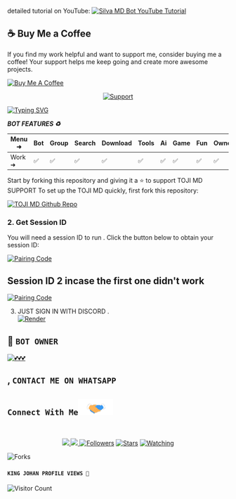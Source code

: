 
 detailed tutorial on YouTube:
[![Silva MD Bot YouTube Tutorial](https://img.shields.io/badge/YouTube-Watch%20Tutorial-red?style=for-the-badge&logo=youtube)](https://youtu.be/8NydgsC2nZI?si=Ep8kqF95-XF-LIeQ)

## ☕ Buy Me a Coffee

If you find my work helpful and want to support me, consider buying me a coffee! Your support helps me keep going and create more awesome projects.  

[![Buy Me A Coffee](https://img.shields.io/badge/-Buy%20Me%20a%20Coffee-orange?logo=buy-me-a-coffee&logoColor=white&style=flat-square)](https://buymeacoffee.com/johanlieb34)

</p>
<p align="center"> 
  <a href="https://whatsapp.com/channel/0029Vail87sIyPtQoZ2egl1h">
    <img alt=Support height="390" src="https://i.ibb.co/mykykgr/599055d0af0ce71e675a0c54176461fc.jpg"> 
    </p>
<a href="https://git.io/typing-svg"><img src="https://readme-typing-svg.demolab.com?font=Fira+Code&pause=1000&random=false&width=435&lines=THIS+IS+Kiwi💕-MD+MADE+BY+KING+JOHAN" alt="Typing SVG" /></a>

***BOT FEATURES ♻️***

| Menu ⁠➜ | Bot | Group | Search | Download | Tools | Ai | Game | Fun | Owner | Bug | Convert | List |
| --------| --- | ----- | ------ | -------- | ----- | -- | ---- | --- | ----- | ----| --------| -----|
| Work ➜ |  ✅ |   ✅  |    ✅  |     ✅   |   ✅  | ✅ |   ✅ |  ✅ |  ✅   | ✅  |    ✅   |  ✅  |


Start by forking this repository and giving it a ⭐ to support TOJI MD SUPPORT
     To set up the TOJI MD quickly, first fork this repository:
     
[![TOJI MD Github Repo](https://img.shields.io/badge/Github-Fork%20Repo-red?style=for-the-badge&logo=Github)](https://github.com/Johanlieb34/KIWIMD/fork)

### 2. Get Session ID

You will need a session ID to run . Click the button below to obtain your session ID:

<a href='https://industrial-celestyn-dandadaneeeeeomomkk-2ee5c55e.koyeb.app/' target="_blank">
  <img alt='Pairing Code' src='https://img.shields.io/badge/Get%20Session%20ID-purple?style=for-the-badge&logo=whatsapp&logoColor=white'/>
</a>
<br>
 
 ## Session ID 2 incase the first one didn't work
<a href='https://web-pair-qr-nvvr.onrender.com' target="_blank">
  <img alt='Pairing Code' src='https://img.shields.io/badge/Get%20Session%20ID-purple?style=for-the-badge&logo=whatsapp&logoColor=white'/>
</a>
<br>


3. JUST SIGN IN WITH DISCORD .
    <br>
<a href='https://dashboard.katabump.com/auth/login#c0a726' target="_blank"><img alt='Render' src='https://img.shields.io/badge/DEPLOY-h?color=black&style=for-the-badge&logo=render' width="96.35" height="28"/></a></p>
## 👑 `BOT OWNER` 
<a href="https://github.com/Johanlieb34"><img src="https://github.com/Johanlieb34.png" width="250" height="250" alt="💕💕💕"/></a>
## , ```CONTACT ME ON WHATSAPP```

## ```Connect With Me```<img src="https://github.com/0xAbdulKhalid/0xAbdulKhalid/raw/main/assets/mdImages/handshake.gif" width ="80"></h1> 
 <br> 
<p align="center">
<a href="https://wa.me/2347030229711"><img src="https://img.shields.io/badge/Contact KING JOHAN-25D366?style=for-the-badge&logo=whatsapp&logoColor=white" />
<a href="https://whatsapp.com/channel/0029Vail87sIyPtQoZ2egl1h"><img src="https://img.shields.io/badge/Join Official Channel-25D366?style=for-the-badge&logo=whatsapp&logoColor=white" />
<a href="https://github.com/johanlieb34/followers"><img title="Followers" src="https://img.shields.io/github/followers/Johanlieb34?color=blue&style=flat-square"></a>
<a href="https://github.com/johanlieb34/KIWIMD/stargazers/"><img title="Stars" src="https://img.shields.io/github/stars/Johanlieb34/KIWIMD?color=red&style=flat-square"></a>
<a href="https://github.com/johanlieb34//watchers"><img title="Watching" src="https://img.shields.io/github/watchers/Johanlieb34/kIWIMD?label=Watchers&color=yellow&style=flat-square"></a>


![Forks](https://img.shields.io/github/forks/Johanlieb34/KIWIMD?style=social)

#### ```KING JOHAN PROFILE VIEWS 👑```
![Visitor Count](https://profile-counter.glitch.me/Johanlieb34/count.svg)

